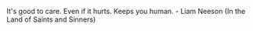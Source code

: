 It's good to care. Even if it hurts. Keeps you human. - Liam Neeson (In the Land of Saints and Sinners)
